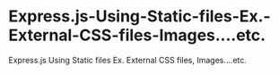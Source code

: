 # Express.js-Using-Static-files-Ex.-External-CSS-files-Images....etc.
Express.js Using Static files Ex. External CSS files, Images....etc.
